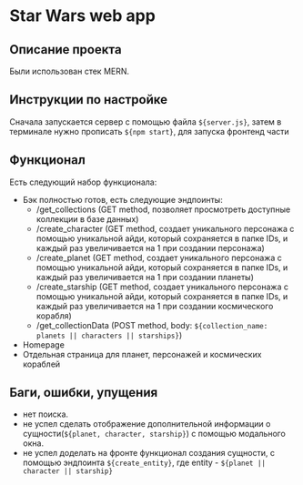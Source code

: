 # Star Wars web app

## Описание проекта

Были использован стек MERN.

## Инструкции по настройке

Сначала запускается сервер с помощью файла `${server.js}`, затем в терминале нужно прописать `${npm start}`, для запуска фронтенд части

## Функционал

Есть следующий набор функционала:

- Бэк полностью готов, есть следующие эндпоинты:
  - /get_collections (GET method, позволяет просмотреть доступные коллекции в базе данных)
  - /create_character (GET method, создает уникального персонажа с помощью уникальной айди, который сохраняется в папке IDs, и каждый раз увеличивается на 1 при создании персонажа)
  - /create_planet (GET method, создает уникального персонажа с помощью уникальной айди, который сохраняется в папке IDs, и каждый раз увеличивается на 1 при создании планеты)
  - /create_starship (GET method, создает уникального персонажа с помощью уникальной айди, который сохраняется в папке IDs, и каждый раз увеличивается на 1 при создании космического корабля)
  - /get_collectionData (POST method, body: `${collection_name: planets || characters || starships}`)
- Homepage
- Отдельная страница для планет, персонажей и космических кораблей

## Баги, ошибки, упущения

- нет поиска.
- не успел сделать отображение дополнительной информации о сущности(`${planet, character, starship}`) с помощью модального окна.
- не успел доделать на фронте функционал создания сущности, с помощью эндпоинта `${create_entity}`, где entity - `${planet || character || starship}`
